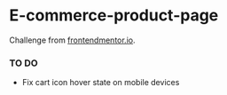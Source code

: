# E-commerce-product-page

Challenge from <a href="https://www.frontendmentor.io/challenges/ecommerce-product-page-UPsZ9MJp6">frontendmentor.io</a>.

### TO DO

- Fix cart icon hover state on mobile devices

